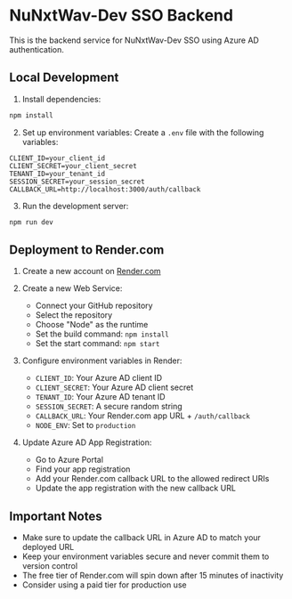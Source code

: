 # NuNxtWav-Dev SSO Backend

This is the backend service for NuNxtWav-Dev SSO using Azure AD authentication.

## Local Development

1. Install dependencies:
```bash
npm install
```

2. Set up environment variables:
Create a `.env` file with the following variables:
```
CLIENT_ID=your_client_id
CLIENT_SECRET=your_client_secret
TENANT_ID=your_tenant_id
SESSION_SECRET=your_session_secret
CALLBACK_URL=http://localhost:3000/auth/callback
```

3. Run the development server:
```bash
npm run dev
```

## Deployment to Render.com

1. Create a new account on [Render.com](https://render.com)

2. Create a new Web Service:
   - Connect your GitHub repository
   - Select the repository
   - Choose "Node" as the runtime
   - Set the build command: `npm install`
   - Set the start command: `npm start`

3. Configure environment variables in Render:
   - `CLIENT_ID`: Your Azure AD client ID
   - `CLIENT_SECRET`: Your Azure AD client secret
   - `TENANT_ID`: Your Azure AD tenant ID
   - `SESSION_SECRET`: A secure random string
   - `CALLBACK_URL`: Your Render.com app URL + `/auth/callback`
   - `NODE_ENV`: Set to `production`

4. Update Azure AD App Registration:
   - Go to Azure Portal
   - Find your app registration
   - Add your Render.com callback URL to the allowed redirect URIs
   - Update the app registration with the new callback URL

## Important Notes

- Make sure to update the callback URL in Azure AD to match your deployed URL
- Keep your environment variables secure and never commit them to version control
- The free tier of Render.com will spin down after 15 minutes of inactivity
- Consider using a paid tier for production use 